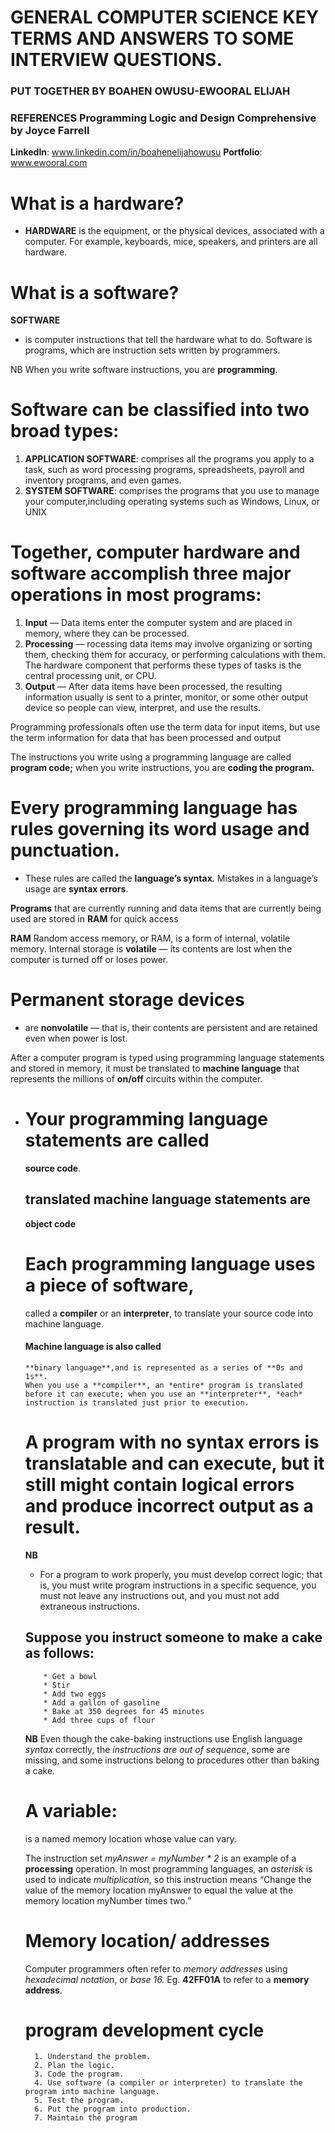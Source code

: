 # GENERAL **COMPUTER SCIENCE** KEY TERMS AND ANSWERS TO SOME INTERVIEW QUESTIONS.
### PUT TOGETHER BY **BOAHEN OWUSU-EWOORAL ELIJAH**
### REFERENCES **Programming Logic and Design Comprehensive** by Joyce Farrell
**LinkedIn**: www.linkedin.com/in/boahenelijahowusu
**Portfolio**: www.ewooral.com


 # What is a hardware?
* **HARDWARE** is the equipment, or the physical devices, associated with a computer. For example, keyboards, mice, speakers, and printers are all hardware. 

 # What is a software?

  **SOFTWARE** 
  * is computer instructions that tell the hardware what to do. Software is programs, which are instruction sets written by programmers.

  NB When you write software instructions, you are **programming**.

 # Software can be classified into two broad types:
1.  **APPLICATION SOFTWARE**: comprises all the programs you apply to a task, such as word processing programs, spreadsheets, payroll and inventory programs, and even games.
2. **SYSTEM SOFTWARE**: comprises the programs that you use to manage your computer,including operating systems such as Windows, Linux, or UNIX

 # Together, computer hardware and software accomplish three major operations in most programs:
1. **Input** — Data items enter the computer system and are placed in memory, where they can be processed.
2. **Processing** — rocessing data items may involve organizing or sorting them, checking them for accuracy, or performing calculations with them. The hardware component that performs these types of tasks is the central processing unit, or CPU.
3. **Output** — After data items have been processed, the resulting information usually is sent to a printer, monitor, or some other output device so people can view, interpret, and use the results.   
  
  Programming professionals often use the term data for input items, but use the term information for data that has been processed and output

  The instructions you write using a programming language are called **program code;** when you write instructions, you are **coding the program.**

 # Every programming language has rules governing its word usage and punctuation. 
  *  These rules are called the **language’s syntax**. Mistakes in a language’s usage are **syntax errors**.

  **Programs** that are currently running and data items that are currently being used are stored in **RAM** for quick access

  **RAM**  Random access memory, or RAM, is a form of internal, volatile memory. Internal storage is **volatile** — its contents are lost when the computer is turned off or loses power.

 # Permanent storage devices 
  - are **nonvolatile** — that is, their contents are persistent and are retained even when power is lost.

  After a computer program is typed using programming language statements and stored in memory, it must be translated to **machine language** that represents the millions of **on/off** circuits within the computer.


- # Your programming language statements are called 
  **source code**. 
   ## translated machine language statements are 
   **object code**

  # Each programming language uses a piece of software,      

  called a **compiler** or an **interpreter**, to translate your source code into machine language. 

  #### Machine language is also called 
      **binary language**,and is represented as a series of **0s and 1s**.
      When you use a **compiler**, an *entire* program is translated before it can execute; when you use an **interpreter**, *each* instruction is translated just prior to execution. 

    # A program with no syntax errors is translatable and can execute, but it still might contain **logical errors** and produce incorrect output as a result.

    **NB** 
    - For a program to work properly, you must develop correct logic; that is, you must write program instructions in a specific sequence, you must not leave any instructions out, and you must not add extraneous instructions.

  ## Suppose you instruct someone to make a cake as follows:

  ```
      * Get a bowl
      * Stir
      * Add two eggs
      * Add a gallon of gasoline
      * Bake at 350 degrees for 45 minutes
      * Add three cups of flour
  ```

  **NB** Even though the cake-baking instructions use English language *syntax* correctly, the
  *instructions are out of sequence*, some are missing, and some instructions belong to
  procedures other than baking a cake.

  # A variable: 
    is a named memory location whose value can vary.

    The instruction set *myAnswer = myNumber * 2* is an example of a **processing** operation.
    In most programming languages, an *asterisk* is used to indicate *multiplication*, so this
    instruction means “Change the value of the memory location myAnswer to equal the value
    at the memory location myNumber times two.”

    # Memory location/ addresses
    Computer programmers often refer to *memory addresses* using *hexadecimal notation*, or *base 16.*
    Eg.  **42FF01A** to refer to a **memory address**.

  # program development cycle

        1. Understand the problem.
        2. Plan the logic.
        3. Code the program.
        4. Use software (a compiler or interpreter) to translate the program into machine language.
        5. Test the program.
        6. Put the program into production.
        7. Maintain the program